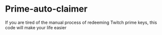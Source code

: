 # Prime-auto-claimer
If you are tired of the manual process of redeeming Twitch prime keys, this code will make your life easier

